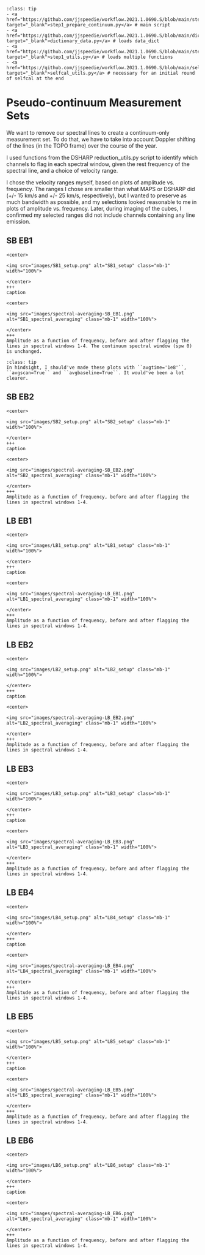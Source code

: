 `````{admonition} Scripts for **Step 1 - Prepare the continuum**:
:class: tip
- <a href="https://github.com/jjspeedie/workflow.2021.1.0690.S/blob/main/step1_prepare_continuum.py" target="_blank">step1_prepare_continuum.py</a> # main script
- <a href="https://github.com/jjspeedie/workflow.2021.1.0690.S/blob/main/dictionary_data.py" target="_blank">dictionary_data.py</a> # loads data_dict
- <a href="https://github.com/jjspeedie/workflow.2021.1.0690.S/blob/main/step1_utils.py" target="_blank">step1_utils.py</a> # loads multiple functions
- <a href="https://github.com/jjspeedie/workflow.2021.1.0690.S/blob/main/selfcal_utils.py" target="_blank">selfcal_utils.py</a> # necessary for an initial round of selfcal at the end
`````

# Pseudo-continuum Measurement Sets

We want to remove our spectral lines to create a continuum-only measurement set. To do that, we have to take into account Doppler shifting of the lines (in the TOPO frame) over the course of the year.

I used functions from the DSHARP reduction_utils.py script to identify which channels to flag in each spectral window, given the rest frequency of the spectral line, and a choice of velocity range.

I chose the velocity ranges myself, based on plots of amplitude vs. frequency. The ranges I chose are smaller than what MAPS or DSHARP did (+/- 15 km/s and +/- 25 km/s, respectively), but I wanted to preserve as much bandwidth as possible, and my selections looked reasonable to me in plots of amplitude vs. frequency. Later, during imaging of the cubes, I confirmed my selected ranges did not include channels containing any line emission.


## SB EB1

````{card}
<center>

<img src="images/SB1_setup.png" alt="SB1_setup" class="mb-1" width="100%">

</center>
+++
caption
````

````{card}
<center>

<img src="images/spectral-averaging-SB_EB1.png" alt="SB1_spectral_averaging" class="mb-1" width="100%">

</center>
+++
Amplitude as a function of frequency, before and after flagging the lines in spectral windows 1-4. The continuum spectral window (spw 0) is unchanged.
````

`````{admonition} In hindsight...
:class: tip
In hindsight, I should've made these plots with ``avgtime='1e8'``, ``avgscan=True`` and ``avgbaseline=True``. It would've been a lot clearer.
`````

## SB EB2

````{card}
<center>

<img src="images/SB2_setup.png" alt="SB2_setup" class="mb-1" width="100%">

</center>
+++
caption
````

````{card}
<center>

<img src="images/spectral-averaging-SB_EB2.png" alt="SB2_spectral_averaging" class="mb-1" width="100%">

</center>
+++
Amplitude as a function of frequency, before and after flagging the lines in spectral windows 1-4.
````

## LB EB1

````{card}
<center>

<img src="images/LB1_setup.png" alt="LB1_setup" class="mb-1" width="100%">

</center>
+++
caption
````

````{card}
<center>

<img src="images/spectral-averaging-LB_EB1.png" alt="LB1_spectral_averaging" class="mb-1" width="100%">

</center>
+++
Amplitude as a function of frequency, before and after flagging the lines in spectral windows 1-4.
````

## LB EB2

````{card}
<center>

<img src="images/LB2_setup.png" alt="LB2_setup" class="mb-1" width="100%">

</center>
+++
caption
````

````{card}
<center>

<img src="images/spectral-averaging-LB_EB2.png" alt="LB2_spectral_averaging" class="mb-1" width="100%">

</center>
+++
Amplitude as a function of frequency, before and after flagging the lines in spectral windows 1-4.
````


## LB EB3

````{card}
<center>

<img src="images/LB3_setup.png" alt="LB3_setup" class="mb-1" width="100%">

</center>
+++
caption
````

````{card}
<center>

<img src="images/spectral-averaging-LB_EB3.png" alt="LB3_spectral_averaging" class="mb-1" width="100%">

</center>
+++
Amplitude as a function of frequency, before and after flagging the lines in spectral windows 1-4.
````

## LB EB4

````{card}
<center>

<img src="images/LB4_setup.png" alt="LB4_setup" class="mb-1" width="100%">

</center>
+++
caption
````

````{card}
<center>

<img src="images/spectral-averaging-LB_EB4.png" alt="LB4_spectral_averaging" class="mb-1" width="100%">

</center>
+++
Amplitude as a function of frequency, before and after flagging the lines in spectral windows 1-4.
````

## LB EB5

````{card}
<center>

<img src="images/LB5_setup.png" alt="LB5_setup" class="mb-1" width="100%">

</center>
+++
caption
````

````{card}
<center>

<img src="images/spectral-averaging-LB_EB5.png" alt="LB5_spectral_averaging" class="mb-1" width="100%">

</center>
+++
Amplitude as a function of frequency, before and after flagging the lines in spectral windows 1-4.
````

## LB EB6

````{card}
<center>

<img src="images/LB6_setup.png" alt="LB6_setup" class="mb-1" width="100%">

</center>
+++
caption
````

````{card}
<center>

<img src="images/spectral-averaging-LB_EB6.png" alt="LB6_spectral_averaging" class="mb-1" width="100%">

</center>
+++
Amplitude as a function of frequency, before and after flagging the lines in spectral windows 1-4.
````
